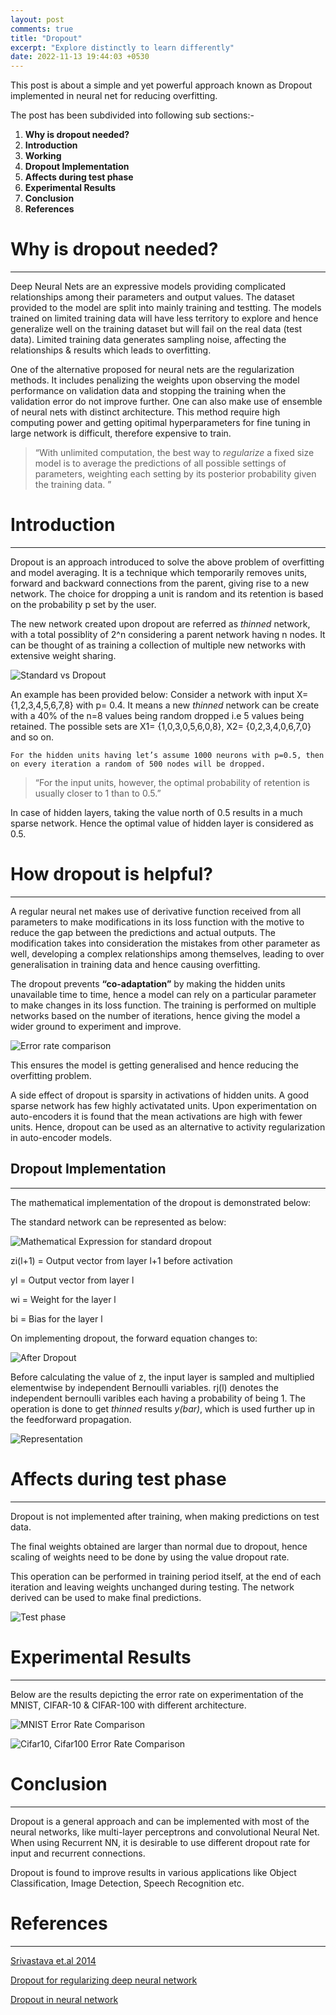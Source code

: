 ```yaml
---
layout: post
comments: true
title: "Dropout"
excerpt: "Explore distinctly to learn differently"
date: 2022-11-13 19:44:03 +0530
---
```

This post is about a simple and yet powerful approach known as Dropout implemented in neural net for reducing overfitting.

The post has been subdivided into following sub sections:-

1. **Why is dropout needed?**
2. **Introduction**
3. **Working**
4. **Dropout Implementation**
5. **Affects during test phase**
6. **Experimental Results**
7. **Conclusion**
8. **References**


# Why is dropout needed?
----

Deep Neural Nets are an expressive models providing complicated relationships among their parameters and output values. The dataset provided to the model are split into mainly training and testting. The models trained on limited training data will have less territory to explore and hence generalize well on the training dataset but will fail on the real data (test data). Limited training data generates sampling noise, affecting the relationships & results which leads to overfitting. 

One of the alternative proposed for neural nets are the regularization methods. It includes penalizing the weights upon observing the model performance on validation data and stopping the training when the validation error do not improve further.  One can also make use of ensemble of neural nets with distinct architecture. This method require high computing power and getting opitimal hyperparameters for fine tuning in large network is difficult, therefore expensive to train. 

> “With unlimited computation, the best way to *regularize* a fixed size model is to average the predictions of all possible 
> settings of parameters, weighting each setting by its posterior probability given the training data. ” 

# Introduction
-------

Dropout is an approach introduced to solve the above problem of overfitting and model averaging.
It is a technique which temporarily removes units, forward and backward connections from the parent, giving rise to a new network. The choice for dropping a unit is random and its retention is based on the probability p set by the user. 

The new network created upon dropout are referred as *thinned* network, with a total possiblity of 2^n   considering a parent network having n nodes. It can be thought of as training a collection of multiple new networks with extensive weight sharing.

![Standard vs Dropout](/assets/dropout/fig1.png)

An example has been provided below:
	Consider a network with input X= {1,2,3,4,5,6,7,8} with p= 0.4. It means a new *thinned* network can be create with   a 40% of the n=8 values being random dropped i.e 5 values being retained. 
	The possible sets are X1= {1,0,3,0,5,6,0,8}, X2= {0,2,3,4,0,6,7,0} and so on.
	
	For the hidden units having let’s assume 1000 neurons with p=0.5, then on every iteration a random of 500 nodes will be dropped.

> “For the input units, however, the optimal probability of retention is usually closer to 1 than to 0.5.”

In case of hidden layers, taking the value north of 0.5 results in a much sparse network. Hence the optimal value of hidden layer is considered as 0.5.
 
# How dropout is helpful?
-------

A regular neural net makes use of derivative function received from all parameters to make modifications in its loss function with the motive to reduce the gap between the predictions and actual outputs. The modification takes into consideration the mistakes from other parameter as well, developing a complex relationships among themselves, leading to over generalisation in training data and hence causing overfitting.

The dropout prevents **“co-adaptation”** by making the hidden units unavailable time to time, hence a model can rely on a particular parameter to make changes in its loss function. The training is performed on multiple networks based on the number of iterations, hence giving the model a wider ground to experiment and improve.

![Error rate comparison](/assets/dropout/fig2.png)

This ensures the model is getting generalised and hence reducing the overfitting problem. 

A side effect of dropout is sparsity in activations of hidden units. A good sparse network has few highly activatated units. Upon experimentation on auto-encoders it is found that the mean activations are high with fewer units. Hence, dropout can be used as an alternative to activity regularization in auto-encoder models. 

## Dropout Implementation
------------

The mathematical implementation of the dropout is demonstrated below:
	
The standard network can be represented as below:
	
![Mathematical Expression for standard dropout](/assets/dropout/fig3.png)
	
zi(l+1) = Output vector from layer l+1 before activation

yl = Output vector from layer l

wi = Weight for the layer l

bi = Bias for the layer l

On implementing dropout, the forward equation changes to:
	
![After Dropout](/assets/dropout/fig4.png)
	
Before calculating the value of z, the input layer is sampled and multiplied elementwise by independent Bernoulli variables. rj(l)  denotes the independent bernoulli varibles  each having a probability of being 1. The operation is done to get *thinned* results *y(bar)*, which is used further up in the feedforward propagation.


![Representation](/assets/dropout/fig5.png)
	
# Affects during test phase 
------------
Dropout is not implemented after training, when making predictions on test data. 

The final weights obtained are larger than normal due to dropout, hence scaling of weights need to be done by using the value dropout rate. 

This operation can be performed in training period itself, at the end of each iteration and leaving weights unchanged during testing. The network derived can be used to make final predictions.

![Test phase](/assets/dropout/fig6.png)

# Experimental Results
-------------------------
Below are the results depicting the error rate on experimentation of the MNIST, CIFAR-10 & CIFAR-100 with different architecture.

![MNIST Error Rate Comparison](/assets/dropout/fig7.png)
	
![Cifar10, Cifar100 Error Rate Comparison](/assets/dropout/fig8.png)
	
# Conclusion
------------------------------
Dropout is a general approach and can be implemented with most of the neural networks, like multi-layer perceptrons and convolutional Neural Net. When using Recurrent NN, it is desirable to use different dropout rate for input and recurrent connections. 

Dropout is found to improve results in various applications like Object Classification, Image Detection, Speech Recognition etc. 

# References 
------------------------------------------
[Srivastava et.al 2014](https://www.jmlr.org/papers/volume15/srivastava14a/srivastava14a.pdf?utm_content=buffer79b43&utm_medium=social&utm_source=twitter.com&utm_campaign=buffer)

[Dropout for regularizing deep neural network](https://machinelearningmastery.com/dropout-for-regularizing-deep-neural-networks/)

[Dropout in neural network](https://towardsdatascience.com/dropout-in-neural-networks-47a162d621d9)
